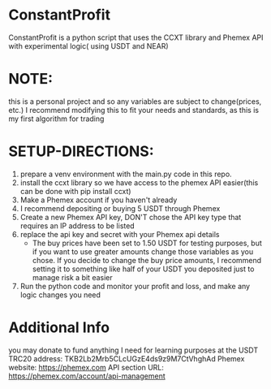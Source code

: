 # ConstantProfit
ConstantProfit is a python script that uses the CCXT library and Phemex API with experimental logic( using USDT and NEAR)

# NOTE:
this is a personal project and so any variables are subject to change(prices, etc.)
I recommend modifying this to fit your needs and standards, as this is my first algorithm for trading

# SETUP-DIRECTIONS:
1. prepare a venv environment with the main.py code in this repo.
2. install the ccxt library so we have access to the phemex API easier(this can be done with pip install ccxt)
3. Make a Phemex account if you haven't already
4. I recommend depositing or buying 5 USDT through Phemex
5. Create a new Phemex API key, DON'T chose the API key type that requires an IP address to be listed
6. replace the api key and secret with your Phemex api details
   - The buy prices have been set to 1.50 USDT for testing purposes, but if you want to use greater amounts change those 
      variables as you chose. If you decide to change the buy price amounts, I recommend setting it to something like
       half of your USDT you deposited just to manage risk a bit easier
7. Run the python code and monitor your profit and loss, and make any logic changes you need

# Additional Info
  you may donate to fund anything I need for learning purposes at the USDT TRC20 address: TKB2Lb2Mrb5CLcUGzE4ds9z9M7CtVhghAd
  Phemex website: https://phemex.com
  API section URL: https://phemex.com/account/api-management
